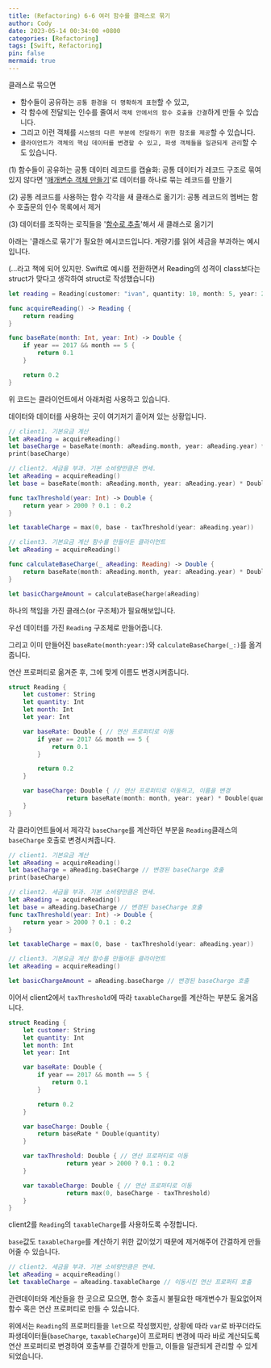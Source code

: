 ```yaml
---
title: (Refactoring) 6-6 여러 함수를 클래스로 묶기
author: Cody
date: 2023-05-14 00:34:00 +0800
categories: [Refactoring]
tags: [Swift, Refactoring]
pin: false
mermaid: true
---
```

클래스로 묶으면

- 함수들이 공유하는 `공통 환경을 더 명확하게 표현`할 수 있고,
- 각 함수에 전달되는 인수를 줄여서 `객체 안에서의 함수 호출을 간결`하게 만들 수 있습니다.
- 그리고 이런 객체를 `시스템의 다른 부분에 전달하기 위한 참조를 제공`할 수 있습니다.
- `클라이언트가 객체의 핵심 데이터를 변경할 수 있고, 파생 객체들을 일관되게 관리`할 수도 있습니다.

(1) 함수들이 공유하는 공통 데이터 레코드를 캡슐화: 공통 데이터가 레코드 구조로 묶여 있지 않다면 '[매개변수 객체 만들기](https://swiftycody.github.io/posts/Refactoring-6-5-%EB%A7%A4%EA%B0%9C%EB%B3%80%EC%88%98-%EA%B0%9D%EC%B2%B4-%EB%A7%8C%EB%93%A4%EA%B8%B0/)'로 데이터를 하나로 묶는 레코드를 만들기

(2) 공통 레코드를 사용하는 함수 각각을 새 클래스로 옮기기: 공통 레코드의 멤버는 함수 호출문의 인수 목록에서 제거

(3) 데이터를 조작하는 로직들을 '[함수로 추출](https://swiftycody.github.io/posts/Refactoring-6-1-%ED%95%A8%EC%88%98-%EC%B6%94%EC%B6%9C%ED%95%98%EA%B8%B0-%ED%95%A8%EC%88%98-%EC%9D%B8%EB%9D%BC%EC%9D%B8%ED%95%98%EA%B8%B0/)'해서 새 클래스로 옮기기

아래는 '클래스로 묶기'가 필요한 예시코드입니다. 계량기를 읽어 세금을 부과하는 예시입니다.

(...라고 책에 되어 있지만. Swift로 예시를 전환하면서 Reading의 성격이 class보다는 struct가 맞다고 생각하여 struct로 작성했습니다)

```swift
let reading = Reading(customer: "ivan", quantity: 10, month: 5, year: 2017) // struct

func acquireReading() -> Reading {
    return reading
}

func baseRate(month: Int, year: Int) -> Double {
    if year == 2017 && month == 5 {
        return 0.1
    }

    return 0.2
}
```

위 코드는 클라이언트에서 아래처럼 사용하고 있습니다.

데이터와 데이터를 사용하는 곳이 여기저기 흩어져 있는 상황입니다.

```swift
// client1. 기본요금 계산
let aReading = acquireReading()
let baseCharge = baseRate(month: aReading.month, year: aReading.year) * aReading.quantity.double
print(baseCharge)
```

```swift
// client2. 세금을 부과. 기본 소비량만큼은 면세.
let aReading = acquireReading()
let base = baseRate(month: aReading.month, year: aReading.year) * Double(aReading.quantity)

func taxThreshold(year: Int) -> Double {
    return year > 2000 ? 0.1 : 0.2
}

let taxableCharge = max(0, base - taxThreshold(year: aReading.year))
```

```swift
// client3. 기본요금 계산 함수를 만들어둔 클라이언트
let aReading = acquireReading()

func calculateBaseCharge(_ aReading: Reading) -> Double {
    return baseRate(month: aReading.month, year: aReading.year) * Double(aReading.quantity)
}

let basicChargeAmount = calculateBaseCharge(aReading)
```

하나의 책임을 가진 클래스(or 구조체)가 필요해보입니다.

우선 데이터를 가진 `Reading` 구조체로 만들어줍니다.

그리고 이미 만들어진 `baseRate(month:year:)`와 `calculateBaseCharge(_:)`를 옮겨줍니다.

연산 프로퍼티로 옮겨준 후, 그에 맞게 이름도 변경시켜줍니다.

```swift
struct Reading {
    let customer: String
    let quantity: Int
    let month: Int
    let year: Int

    var baseRate: Double { // 연산 프로퍼티로 이동
		if year == 2017 && month == 5 {
            return 0.1
        }

        return 0.2
    }

    var baseCharge: Double { // 연산 프로퍼티로 이동하고, 이름을 변경
				return baseRate(month: month, year: year) * Double(quantity)
    }
}
```

각 클라이언트들에서 제각각 `baseCharge`를 계산하던 부분을 `Reading`클래스의 `baseCharge` 호출로 변경시켜줍니다.

```swift
// client1. 기본요금 계산
let aReading = acquireReading()
let baseCharge = aReading.baseCharge // 변경된 baseCharge 호출
print(baseCharge)
```

```swift
// client2. 세금을 부과. 기본 소비량만큼은 면세.
let aReading = acquireReading()
let base = aReading.baseCharge // 변경된 baseCharge 호출
func taxThreshold(year: Int) -> Double {
    return year > 2000 ? 0.1 : 0.2
}

let taxableCharge = max(0, base - taxThreshold(year: aReading.year))
```

```swift
// client3. 기본요금 계산 함수를 만들어둔 클라이언트
let aReading = acquireReading()

let basicChargeAmount = aReading.baseCharge // 변경된 baseCharge 호출
```

이어서 client2에서 `taxThreshold`에 따라 `taxableCharge`를 계산하는 부분도 옮겨옵니다.

```swift
struct Reading {
    let customer: String
    let quantity: Int
    let month: Int
    let year: Int

    var baseRate: Double {
        if year == 2017 && month == 5 {
            return 0.1
        }

        return 0.2
    }

    var baseCharge: Double {
        return baseRate * Double(quantity)
    }

    var taxThreshold: Double { // 연산 프로퍼티로 이동
				return year > 2000 ? 0.1 : 0.2
    }

    var taxableCharge: Double { // 연산 프로퍼티로 이동
				return max(0, baseCharge - taxThreshold)
    }
}
```

client2를 `Reading`의 `taxableCharge`를 사용하도록 수정합니다.

`base`값도 `taxableCharge`를 계산하기 위한 값이었기 때문에 제거해주어 간결하게 만들어줄 수 있습니다.

```swift
// client2. 세금을 부과. 기본 소비량만큼은 면세.
let aReading = acquireReading()
let taxableCharge = aReading.taxableCharge // 이동시킨 연산 프로퍼티 호출
```

관련데이터와 계산들을 한 곳으로 모으면, 함수 호출시 불필요한 매개변수가 필요없어져 함수 혹은 연산 프로퍼티로 만들 수 있습니다.

위에서는 `Reading`의 프로퍼티들을 `let`으로 작성했지만, 상황에 따라 `var`로 바꾸더라도 파생데이터들(`baseCharge`, `taxableCharge`)이 프로퍼티 변경에 따라 바로 계산되도록 연산 프로퍼티로 변경하여 호출부를 간결하게 만들고, 이들을 일관되게 관리할 수 있게 되었습니다.